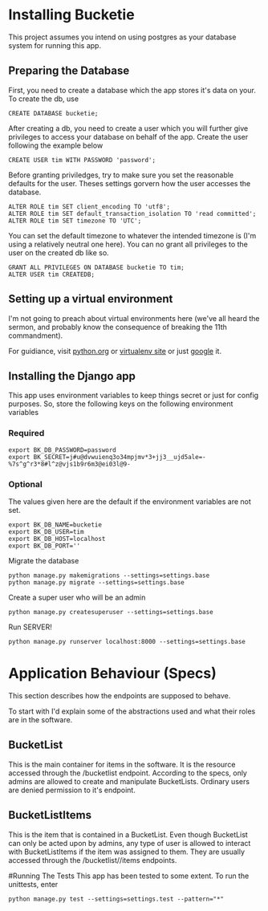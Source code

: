 # Installing Bucketie
This project assumes you intend on using postgres as your database system for
running this app.

## Preparing the Database
First, you need to create a database which the app stores it's data on your. To 
create the db, use

    CREATE DATABASE bucketie;

After creating a db, you need to create a user which you will further give privileges to access
your database on behalf of the app. Create the user following the example below

    CREATE USER tim WITH PASSWORD 'password';

Before granting priviledges, try to make sure you set the reasonable defaults for the
user. Theses settings gorvern how the user accesses the database.

    ALTER ROLE tim SET client_encoding TO 'utf8';
    ALTER ROLE tim SET default_transaction_isolation TO 'read committed';
    ALTER ROLE tim SET timezone TO 'UTC';

You can set the default timezone to whatever the intended timezone is (I'm using a
relatively neutral one here).
You can no grant all privileges to the user on the created db like so.

    GRANT ALL PRIVILEGES ON DATABASE bucketie TO tim;
    ALTER USER tim CREATEDB;

## Setting up a virtual environment
I'm not going to preach about virtual environments here (we've all heard the sermon,
and probably know the consequence of breaking the 11th commandment).

For guidiance, visit [python.org](https://packaging.python.org/guides/installing-using-pip-and-virtualenv/) or [virtualenv site](virtualenv.pypa.io/en/stable/installation/) or just [google](https://www.google.com.ng/search?q=how+to+install+virtualenv&oq=how+to+install+virtualenv) it.

## Installing the Django app
This app uses environment variables to keep things secret or just for config purposes. 
So, store the following keys on the following environment variables

### Required

    export BK_DB_PASSWORD=password
    export BK_SECRET=j#u@dvwuienq3o34mpjmv*3+jj3__ujd5ale=-%7s^g^r3*8#l^z@vjs1b9r6m3@ei03l@9-

### Optional
The values given here are the default if the environment variables are not set.

    export BK_DB_NAME=bucketie
    export BK_DB_USER=tim
    export BK_DB_HOST=localhost
    export BK_DB_PORT=''

Migrate the database

    python manage.py makemigrations --settings=settings.base
    python manage.py migrate --settings=settings.base

Create a super user who will be an admin

    python manage.py createsuperuser --settings=settings.base

Run SERVER!

    python manage.py runserver localhost:8000 --settings=settings.base

# Application Behaviour (Specs)
This section describes how the endpoints are supposed to behave.

To start with I'd explain some of the abstractions used and what their roles
are in the software.

## BucketList
This is the main container for items in the software. It is the resource accessed
through the /bucketlist endpoint. According to the specs, only admins are allowed
to create and manipulate BucketLists. Ordinary users are denied permission to it's
endpoint.

## BucketListItems
This is the item that is contained in a BucketList. Even though BucketList can only
be acted upon by admins, any type of user is allowed to interact with BucketListItems
if the item was assigned to them. They are usually accessed through the /bucketlist/<id>/items
endpoints.

#Running The Tests
This app has been tested to some extent. To run the unittests, enter

    python manage.py test --settings=settings.test --pattern="*"